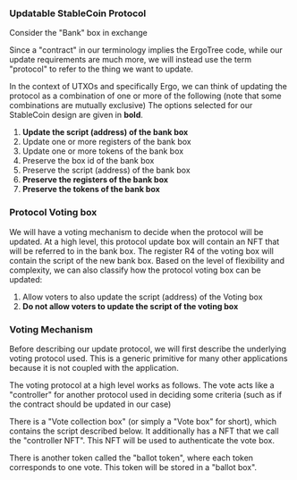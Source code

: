 ### Updatable StableCoin Protocol
Consider the "Bank" box in exchange

Since a "contract" in our terminology implies the ErgoTree code, while our update requirements are much more, we will instead
use the term "protocol" to refer to the thing we want to update.

In the context of UTXOs and specifically Ergo, we can think of updating the protocol as a combination of one or more of the following (note that some combinations are mutually exclusive)
The options selected for our StableCoin design are given in **bold**.
1. **Update the script (address) of the bank box**
2. Update one or more registers of the bank box
3. Update one or more tokens of the bank box
4. Preserve the box id of the bank box
5. Preserve the script (address) of the bank box
6. **Preserve the registers of the bank box**
7. **Preserve the tokens of the bank box**

### Protocol Voting box

We will have a voting mechanism to decide when the protocol will be updated. At a high level, this protocol update box 
will contain an NFT that will be referred to in the bank box. The register R4 of the voting box will contain the script of the 
new bank box. Based on the level of flexibility and complexity, we can also
classify how the protocol voting box can be updated:

1. Allow voters to also update the script (address) of the Voting box
2. **Do not allow voters to update the script of the voting box** 

### Voting Mechanism

Before describing our update protocol, we will first describe the underlying voting protocol used.
This is a generic primitive for many other applications because it is not coupled with the application.

The voting protocol at a high level works as follows. The vote acts like a "controller" for another protocol 
used in deciding some criteria (such as if the contract should be updated in our case) 

There is a "Vote collection box" (or simply a "Vote box" for short), which contains the script described below. It additionally has a NFT that we
call the "controller NFT". This NFT will be used to authenticate the vote box.

There is another token called the "ballot token", where each token corresponds to one vote.
This token will be stored in a "ballot box".


    